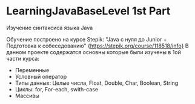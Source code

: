 # LearningJavaBaseLevel 1st Part
Изучение синтаксиса языка Java

Обучение построено на курсе Stepik: "Java с нуля до Junior + Подготовка к собеседованию" {https://stepik.org/course/118518/info}
В данном проекте содержатся основны которые были изучены в 1ой части курса:
- Переменные
- Условный оператор
- Типы данных: Целые числа, Float, Double, Char, Boolean, String
- Циклы: for, For-each, swith-case
- Массивы
